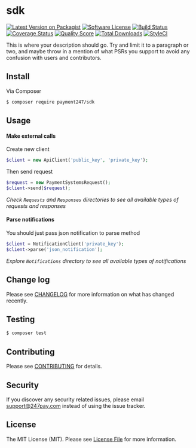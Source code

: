 # sdk

[![Latest Version on Packagist][ico-version]][link-packagist]
[![Software License][ico-license]](LICENSE.md)
[![Build Status][ico-travis]][link-travis]
[![Coverage Status][ico-scrutinizer]][link-scrutinizer]
[![Quality Score][ico-code-quality]][link-code-quality]
[![Total Downloads][ico-downloads]][link-downloads]
[![StyleCI](https://styleci.io/repos/80045195/shield?branch=master)](https://styleci.io/repos/80045195)

This is where your description should go. Try and limit it to a paragraph or two, and maybe throw in a mention of what
PSRs you support to avoid any confusion with users and contributors.

## Install

Via Composer

``` bash
$ composer require payment247/sdk
```

## Usage

#### Make external calls

Create new client
```php
$client = new ApiClient('public_key', 'private_key');
```

Then send request
```php
$request = new PaymentSystemsRequest();
$client->send($request);
```

*Check `Requests` and `Responses` directories to see all available types of requests and responses*

#### Parse notifications
You should just pass json notification to parse method

```php
$client = NotificationClient('private_key');
$client->parse('json_notification');
```

*Explore `Notifications` directory to see all available types of notifications*


## Change log

Please see [CHANGELOG](CHANGELOG.md) for more information on what has changed recently.

## Testing

``` bash
$ composer test
```

## Contributing

Please see [CONTRIBUTING](CONTRIBUTING.md) for details.

## Security

If you discover any security related issues, please email support@247pay.com instead of using the issue tracker.

## License

The MIT License (MIT). Please see [License File](LICENSE.md) for more information.

[ico-version]: https://img.shields.io/packagist/v/payment247/sdk.svg?style=flat-square
[ico-license]: https://img.shields.io/badge/license-MIT-brightgreen.svg?style=flat-square
[ico-travis]: https://img.shields.io/travis/payment247/sdk/master.svg?style=flat-square
[ico-scrutinizer]: https://img.shields.io/scrutinizer/coverage/g/payment247/sdk.svg?style=flat-square
[ico-code-quality]: https://img.shields.io/scrutinizer/g/payment247/sdk.svg?style=flat-square
[ico-downloads]: https://img.shields.io/packagist/dt/payment247/sdk.svg?style=flat-square

[link-packagist]: https://packagist.org/packages/payment247/sdk
[link-travis]: https://travis-ci.org/payment247/sdk
[link-scrutinizer]: https://scrutinizer-ci.com/g/payment247/sdk/code-structure
[link-code-quality]: https://scrutinizer-ci.com/g/payment247/sdk
[link-downloads]: https://packagist.org/packages/payment247/sdk
[link-author]: https://github.com/
[link-contributors]: ../../contributors
